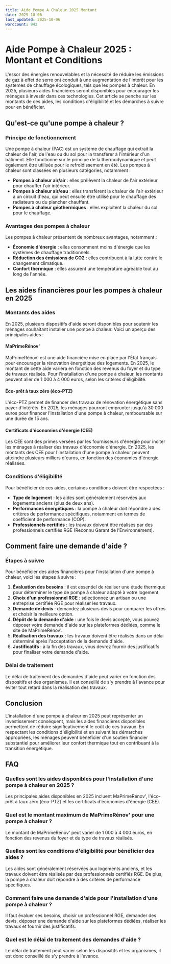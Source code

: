 ```yaml
---
title: Aide Pompe A Chaleur 2025 Montant
date: 2025-10-06
last_updated: 2025-10-06
wordcount: 942
---
```


# Aide Pompe à Chaleur 2025 : Montant et Conditions

L'essor des énergies renouvelables et la nécessité de réduire les émissions de gaz à effet de serre ont conduit à une augmentation de l'intérêt pour les systèmes de chauffage écologiques, tels que les pompes à chaleur. En 2025, plusieurs aides financières seront disponibles pour encourager les ménages à investir dans ces technologies. Cet article se penche sur les montants de ces aides, les conditions d'éligibilité et les démarches à suivre pour en bénéficier.

## Qu'est-ce qu'une pompe à chaleur ?

### Principe de fonctionnement

Une pompe à chaleur (PAC) est un système de chauffage qui extrait la chaleur de l'air, de l'eau ou du sol pour la transférer à l'intérieur d'un bâtiment. Elle fonctionne sur le principe de la thermodynamique et peut également être utilisée pour le refroidissement en été. Les pompes à chaleur sont classées en plusieurs catégories, notamment :

- **Pompes à chaleur air/air** : elles prélèvent la chaleur de l'air extérieur pour chauffer l'air intérieur.
- **Pompes à chaleur air/eau** : elles transfèrent la chaleur de l'air extérieur à un circuit d'eau, qui peut ensuite être utilisé pour le chauffage des radiateurs ou du plancher chauffant.
- **Pompes à chaleur géothermiques** : elles exploitent la chaleur du sol pour le chauffage.

### Avantages des pompes à chaleur

Les pompes à chaleur présentent de nombreux avantages, notamment :

- **Économie d'énergie** : elles consomment moins d'énergie que les systèmes de chauffage traditionnels.
- **Réduction des émissions de CO2** : elles contribuent à la lutte contre le changement climatique.
- **Confort thermique** : elles assurent une température agréable tout au long de l'année.

## Les aides financières pour les pompes à chaleur en 2025

### Montants des aides

En 2025, plusieurs dispositifs d'aide seront disponibles pour soutenir les ménages souhaitant installer une pompe à chaleur. Voici un aperçu des principales aides :

#### MaPrimeRénov'

MaPrimeRénov' est une aide financière mise en place par l'État français pour encourager la rénovation énergétique des logements. En 2025, le montant de cette aide variera en fonction des revenus du foyer et du type de travaux réalisés. Pour l'installation d'une pompe à chaleur, les montants peuvent aller de 1 000 à 4 000 euros, selon les critères d'éligibilité.

#### Éco-prêt à taux zéro (éco-PTZ)

L'éco-PTZ permet de financer des travaux de rénovation énergétique sans payer d'intérêts. En 2025, les ménages pourront emprunter jusqu'à 30 000 euros pour financer l'installation d'une pompe à chaleur, remboursable sur une durée de 15 ans.

#### Certificats d'économies d'énergie (CEE)

Les CEE sont des primes versées par les fournisseurs d'énergie pour inciter les ménages à réaliser des travaux d'économie d'énergie. En 2025, les montants des CEE pour l'installation d'une pompe à chaleur peuvent atteindre plusieurs milliers d'euros, en fonction des économies d'énergie réalisées.

### Conditions d'éligibilité

Pour bénéficier de ces aides, certaines conditions doivent être respectées :

- **Type de logement** : les aides sont généralement réservées aux logements anciens (plus de deux ans).
- **Performances énergétiques** : la pompe à chaleur doit répondre à des critères de performance spécifiques, notamment en termes de coefficient de performance (COP).
- **Professionnels certifiés** : les travaux doivent être réalisés par des professionnels certifiés RGE (Reconnu Garant de l’Environnement).

## Comment faire une demande d'aide ?

### Étapes à suivre

Pour bénéficier des aides financières pour l'installation d'une pompe à chaleur, voici les étapes à suivre :

1. **Évaluation des besoins** : il est essentiel de réaliser une étude thermique pour déterminer le type de pompe à chaleur adapté à votre logement.
2. **Choix d'un professionnel RGE** : sélectionnez un artisan ou une entreprise certifiée RGE pour réaliser les travaux.
3. **Demande de devis** : demandez plusieurs devis pour comparer les offres et choisir la meilleure option.
4. **Dépôt de la demande d'aide** : une fois le devis accepté, vous pouvez déposer votre demande d'aide sur les plateformes dédiées, comme le site de MaPrimeRénov'.
5. **Réalisation des travaux** : les travaux doivent être réalisés dans un délai déterminé après l'acceptation de la demande d'aide.
6. **Justificatifs** : à la fin des travaux, vous devrez fournir des justificatifs pour finaliser votre demande d'aide.

### Délai de traitement

Le délai de traitement des demandes d'aide peut varier en fonction des dispositifs et des organismes. Il est conseillé de s'y prendre à l'avance pour éviter tout retard dans la réalisation des travaux.

## Conclusion

L'installation d'une pompe à chaleur en 2025 peut représenter un investissement conséquent, mais les aides financières disponibles permettent de réduire significativement le coût de ces travaux. En respectant les conditions d'éligibilité et en suivant les démarches appropriées, les ménages peuvent bénéficier d'un soutien financier substantiel pour améliorer leur confort thermique tout en contribuant à la transition énergétique.

## FAQ

### Quelles sont les aides disponibles pour l'installation d'une pompe à chaleur en 2025 ?

Les principales aides disponibles en 2025 incluent MaPrimeRénov', l'éco-prêt à taux zéro (éco-PTZ) et les certificats d'économies d'énergie (CEE).

### Quel est le montant maximum de MaPrimeRénov' pour une pompe à chaleur ?

Le montant de MaPrimeRénov' peut varier de 1 000 à 4 000 euros, en fonction des revenus du foyer et du type de travaux réalisés.

### Quelles sont les conditions d'éligibilité pour bénéficier des aides ?

Les aides sont généralement réservées aux logements anciens, et les travaux doivent être réalisés par des professionnels certifiés RGE. De plus, la pompe à chaleur doit répondre à des critères de performance spécifiques.

### Comment faire une demande d'aide pour l'installation d'une pompe à chaleur ?

Il faut évaluer ses besoins, choisir un professionnel RGE, demander des devis, déposer une demande d'aide sur les plateformes dédiées, réaliser les travaux et fournir des justificatifs.

### Quel est le délai de traitement des demandes d'aide ?

Le délai de traitement peut varier selon les dispositifs et les organismes, il est donc conseillé de s'y prendre à l'avance.